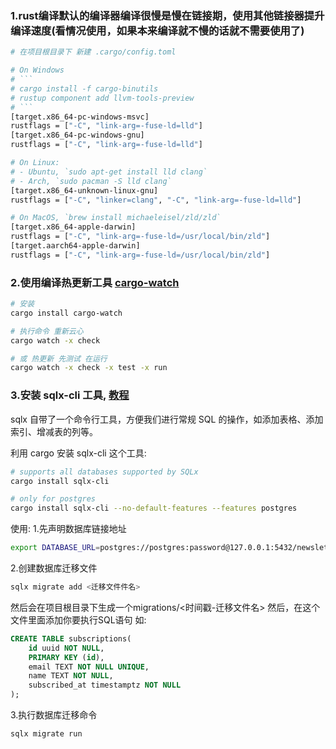 ### 1.rust编译默认的编译器编译很慢是慢在链接期，使用其他链接器提升编译速度(看情况使用，如果本来编译就不慢的话就不需要使用了)
```bash
# 在项目根目录下 新建 .cargo/config.toml

# On Windows
# ```
# cargo install -f cargo-binutils
# rustup component add llvm-tools-preview
# ```
[target.x86_64-pc-windows-msvc]
rustflags = ["-C", "link-arg=-fuse-ld=lld"]
[target.x86_64-pc-windows-gnu]
rustflags = ["-C", "link-arg=-fuse-ld=lld"]

# On Linux:
# - Ubuntu, `sudo apt-get install lld clang`
# - Arch, `sudo pacman -S lld clang`
[target.x86_64-unknown-linux-gnu]
rustflags = ["-C", "linker=clang", "-C", "link-arg=-fuse-ld=lld"]

# On MacOS, `brew install michaeleisel/zld/zld`
[target.x86_64-apple-darwin]
rustflags = ["-C", "link-arg=-fuse-ld=/usr/local/bin/zld"]
[target.aarch64-apple-darwin]
rustflags = ["-C", "link-arg=-fuse-ld=/usr/local/bin/zld"]

```

### 2.使用编译热更新工具 [cargo-watch](https://crates.io/crates/cargo-watch)
```bash
# 安装
cargo install cargo-watch

# 执行命令 重新云心
cargo watch -x check

# 或 热更新 先测试 在运行
cargo watch -x check -x test -x run
```


### 3.安装 sqlx-cli 工具, [教程](https://zhuanlan.zhihu.com/p/377943210)
sqlx 自带了一个命令行工具，方便我们进行常规 SQL 的操作，如添加表格、添加索引、增减表的列等。

利用 cargo 安装 sqlx-cli 这个工具:
```bash
# supports all databases supported by SQLx
cargo install sqlx-cli

# only for postgres
cargo install sqlx-cli --no-default-features --features postgres
```

使用:
1.先声明数据库链接地址
```bash
export DATABASE_URL=postgres://postgres:password@127.0.0.1:5432/newsletter
```
2.创建数据库迁移文件
```bash
sqlx migrate add <迁移文件件名>
```
然后会在项目根目录下生成一个migrations/<时间戳-迁移文件名>
然后，在这个文件里面添加你要执行SQL语句
如:
```sql
CREATE TABLE subscriptions(
	id uuid NOT NULL,
	PRIMARY KEY (id),
	email TEXT NOT NULL UNIQUE,
	name TEXT NOT NULL,
	subscribed_at timestamptz NOT NULL
);
```

3.执行数据库迁移命令
```bash
sqlx migrate run
```